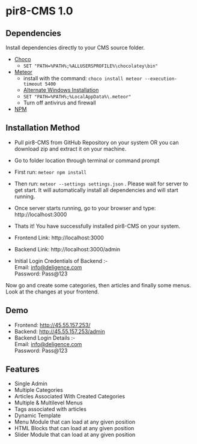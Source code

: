 # pir8-CMS 1.0

## Dependencies
Install dependencies directly to your CMS source folder.
- [Choco](https://chocolatey.org/install) 
    - `SET "PATH=%PATH%;%ALLUSERSPROFILE%\chocolatey\bin"`    
- [Meteor](https://www.meteor.com/install)
    - install with the command: `choco install meteor --execution-timeout 5400`
    - [Alternate Windows Installation](https://github.com/meteor/docs/blob/master/long-form/alternate-windows-installation.md)
    - `SET "PATH=%PATH%;%LocalAppData%\.meteor"`
    - Turn off antivirus and firewall
- [NPM](https://www.npmjs.com/get-npm)


## Installation Method
- Pull pir8-CMS from GitHub Repository on your system OR you can download zip and extract it on your machine.
- Go to folder location through terminal or command prompt
- First run: `meteor npm install` 
- Then run: `meteor --settings settings.json` . Please wait for server to get start. It will automatically install all dependencies and will start running.
- Once server starts running, go to your browser and type: http://localhost:3000
- Thats it! You have successfully installed pir8-CMS on your system.

- Frontend Link: http://localhost:3000
- Backend Link: http://localhost:3000/admin

- Initial Login Credentials of Backend :-<br>
	Email: info@deligence.com<br>
	Password: Pass@123

Now go and create some categories, then articles and finally some menus. Look at the changes at your frontend.

## Demo
- Frontend: http://45.55.157.253/
- Backend: http://45.55.157.253/admin
- Backend Login Details :-<br>
	Email: info@deligence.com<br>
	Password: Pass@123

## Features
- Single Admin
- Multiple Categories
- Articles Associated With Created Categories
- Multiple & Multilevel Menus
- Tags associated with articles
- Dynamic Template
- Menu Module that can load at any given position
- HTML Blocks that can load at any given position
- Slider Module that can load at any given position

